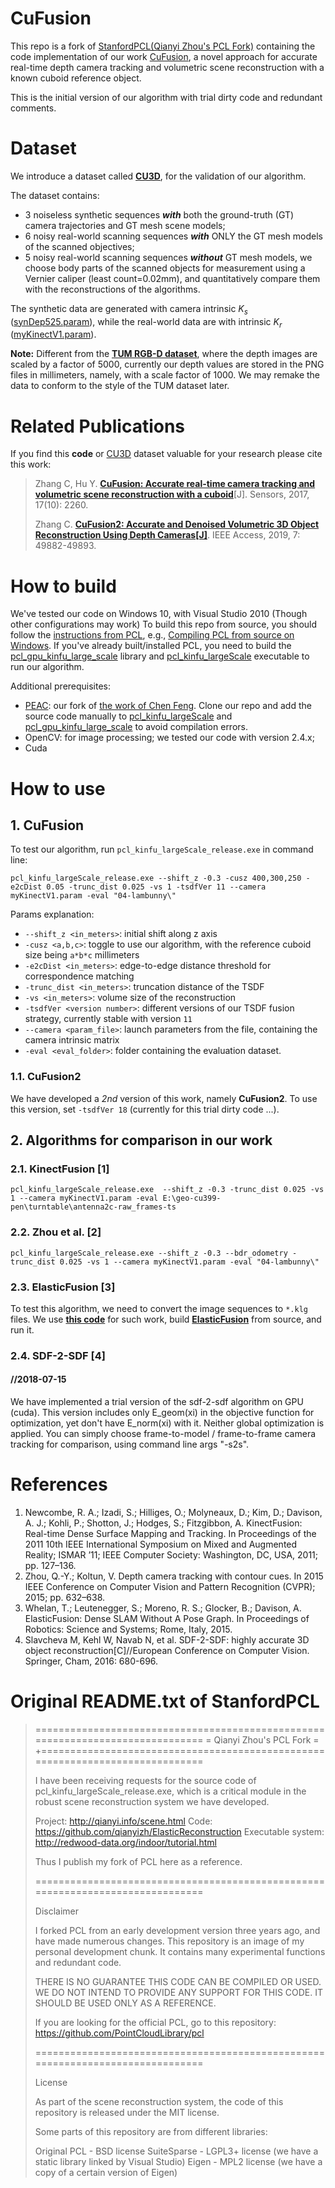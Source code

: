 ﻿
# CuFusion #
This repo is a fork of [StanfordPCL(Qianyi Zhou's PCL Fork)](https://github.com/qianyizh/StanfordPCL "qianyizh/StanfordPCL") containing the code implementation of our work [CuFusion], a novel approach for  accurate real-time depth camera tracking and volumetric scene reconstruction with a known cuboid reference object.

This is the initial version of our algorithm with trial dirty code and redundant comments.

# Dataset #
We introduce a dataset called **[CU3D]**, for the validation of our algorithm. 

The dataset contains:

- 3 noiseless synthetic sequences ***with*** both the ground-truth (GT) camera trajectories and GT mesh scene models;
- 6 noisy real-world scanning sequences ***with*** ONLY the GT mesh models of the scanned objectives;
- 5 noisy real-world scanning sequences ***without*** GT mesh models, we choose body parts of the scanned objects for measurement using a Vernier caliper (least count=0.02mm), and quantitatively compare them with the reconstructions of the algorithms.

The synthetic data are generated with camera intrinsic $K_s$ ([synDep525.param]), while the real-world data are with intrinsic $K_r$ ([myKinectV1.param]).

**Note:** Different from the [**TUM RGB-D dataset**](https://vision.in.tum.de/data/datasets/rgbd-dataset/file_formats#color_images_and_depth_maps), where the depth images are scaled by a factor of 5000, currently our depth values are stored in the PNG files in millimeters, namely, with a scale factor of 1000. We may remake the data to conform to the style of the TUM dataset later.

# Related Publications #

If you find this **code** or [CU3D] dataset valuable for your research please cite this work:
> Zhang C, Hu Y. [**CuFusion: Accurate real-time camera tracking and volumetric scene reconstruction with a cuboid**](https://www.mdpi.com/1424-8220/17/10/2260)[J]. Sensors, 2017, 17(10): 2260.
> 
> Zhang C. [**CuFusion2: Accurate and Denoised Volumetric 3D Object Reconstruction Using Depth Cameras[J]**](https://ieeexplore.ieee.org/document/8691436/). IEEE Access, 2019, 7: 49882-49893.

# How to build #
We've tested our code on Windows 10, with Visual Studio 2010 (Though other configurations may work)
To build this repo from source, you should follow the [instructions from PCL](https://github.com/PointCloudLibrary/pcl#compiling), e.g., [Compiling PCL from source on Windows](http://www.pointclouds.org/documentation/tutorials/compiling_pcl_windows.php).
If you've already built/installed PCL, you need to build the [pcl_gpu_kinfu_large_scale] library and [pcl_kinfu_largeScale] executable to run our algorithm.

Additional prerequisites:
- [PEAC]: our fork of [the work of Chen Feng](http://simbaforrest.github.io/blog/2015/10/16/peac.html). Clone our repo and add the source code manually to [pcl_kinfu_largeScale] and [pcl_gpu_kinfu_large_scale] to avoid compilation errors.
- OpenCV: for image processing; we tested our code with version 2.4.x;
- Cuda

[CuFusion]: https://www.mdpi.com/1424-8220/17/10/2260
[cu3d]: https://drive.google.com/drive/folders/0B4vahSr3aGadN0ozUmE3dVNSXzA?resourcekey=0-TOWaH05SS-g8KURmj_GiTQ&usp=sharing
[peac]: https://github.com/zhangxaochen/peac
[pcl_kinfu_largeScale]: https://github.com/zhangxaochen/CuFusion/tree/master/gpu/kinfu_large_scale/tools
[pcl_gpu_kinfu_large_scale]: https://github.com/zhangxaochen/CuFusion/tree/master/gpu/kinfu_large_scale
[synDep525.param]: https://drive.google.com/open?id=0B4vahSr3aGadbXB2S2kzS3lJUVk
[myKinectV1.param]: https://drive.google.com/open?id=0B4vahSr3aGadNGplM05pN3FqSGs

# How to use #

## 1. CuFusion
To test our algorithm, run `pcl_kinfu_largeScale_release.exe` in command line:

```
pcl_kinfu_largeScale_release.exe --shift_z -0.3 -cusz 400,300,250 -e2cDist 0.05 -trunc_dist 0.025 -vs 1 -tsdfVer 11 --camera myKinectV1.param -eval "04-lambunny\"
```
Params explanation:
- `--shift_z <in_meters>`: initial shift along z axis
- `-cusz <a,b,c>`: toggle to use our algorithm, with the reference cuboid size being `a*b*c` millimeters
- `-e2cDist <in_meters>`: edge-to-edge distance threshold for correspondence matching
- `-trunc_dist <in_meters>`: truncation distance of the TSDF
- `-vs <in_meters>`: volume size of the reconstruction
- `-tsdfVer <version number>`: different versions of our TSDF fusion strategy, currently stable with version `11`
- `--camera <param_file>`: launch parameters from the file, containing the camera intrinsic matrix
- `-eval <eval_folder>`: folder containing the evaluation dataset.

### 1.1. CuFusion2
We have developed a *2nd* version of this work, namely **CuFusion2**. To use this version, set `-tsdfVer 18` (currently for this trial dirty code ...).

## 2. Algorithms for comparison in our work

### 2.1. KinectFusion [1]

```
pcl_kinfu_largeScale_release.exe  --shift_z -0.3 -trunc_dist 0.025 -vs 1 --camera myKinectV1.param -eval E:\geo-cu399-pen\turntable\antenna2c-raw_frames-ts
```

### 2.2. Zhou et al. [2]

```
pcl_kinfu_largeScale_release.exe --shift_z -0.3 --bdr_odometry -trunc_dist 0.025 -vs 1 --camera myKinectV1.param -eval "04-lambunny\"
```

### 2.3. ElasticFusion [3]
To test this algorithm, we need to convert the image sequences to  `*.klg` files. We use [**this code**](https://github.com/HTLife/png_to_klg) for such work, build [**ElasticFusion**](https://github.com/mp3guy/ElasticFusion) from source, and run it.

### 2.4. SDF-2-SDF [4]
#### //2018-07-15
We have implemented a trial version of the sdf-2-sdf algorithm on GPU (cuda). This version includes only E_geom(xi) in the objective function for optimization, yet don't have E_norm(xi) with it. Neither global optimization is applied. You can simply choose frame-to-model / frame-to-frame camera tracking for comparison, using command line args "-s2s". 

# References

1. Newcombe, R. A.; Izadi, S.; Hilliges, O.; Molyneaux, D.; Kim, D.; Davison, A. J.; Kohli, P.; Shotton, J.; 				Hodges, S.; Fitzgibbon, A. KinectFusion: Real-time Dense Surface Mapping and Tracking. In Proceedings of the 2011 10th IEEE International Symposium on Mixed and Augmented Reality; ISMAR ’11; IEEE Computer Society: Washington, DC, USA, 2011; pp. 127–136.
2. Zhou, Q.-Y.; Koltun, V. Depth camera tracking with contour cues. In 2015 IEEE Conference on Computer Vision and Pattern Recognition (CVPR); 2015; pp. 632–638.
3. Whelan, T.; Leutenegger, S.; Moreno, R. S.; Glocker, B.; Davison, A. ElasticFusion: Dense SLAM Without A Pose Graph. In Proceedings of Robotics: Science and Systems; Rome, Italy, 2015.
4. Slavcheva M, Kehl W, Navab N, et al. SDF-2-SDF: highly accurate 3D object reconstruction[C]//European Conference on Computer Vision. Springer, Cham, 2016: 680-696.


# Original README.txt of StanfordPCL
> ===============================================================================
> =                          Qianyi Zhou's PCL Fork                             =
> +==============================================================================
> 
> I have been receiving requests for the source code of 
> pcl_kinfu_largeScale_release.exe, which is a critical module in the robust
> scene reconstruction system we have developed.
> 
> Project: http://qianyi.info/scene.html
> Code: https://github.com/qianyizh/ElasticReconstruction
> Executable system: http://redwood-data.org/indoor/tutorial.html
> 
> Thus I publish my fork of PCL here as a reference.
> 
> ===============================================================================
> 
> Disclaimer
> 
> I forked PCL from an early development version three years ago, and have made
> numerous changes. This repository is an image of my personal development chunk.
> It contains many experimental functions and redundant code.
> 
> THERE IS NO GUARANTEE THIS CODE CAN BE COMPILED OR USED. WE DO NOT INTEND TO
> PROVIDE ANY SUPPORT FOR THIS CODE. IT SHOULD BE USED ONLY AS A REFERENCE.
> 
> If you are looking for the official PCL, go to this repository:
> https://github.com/PointCloudLibrary/pcl
> 
> ===============================================================================
> 
> License
> 
> As part of the scene reconstruction system, the code of this repository is
> released under the MIT license.
> 
> Some parts of this repository are from different libraries:
> 
> Original PCL - BSD license
> SuiteSparse - LGPL3+ license (we have a static library linked by Visual Studio)
> Eigen - MPL2 license (we have a copy of a certain version of Eigen)



